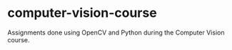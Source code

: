 # computer-vision-course
Assignments done using OpenCV and Python during the Computer Vision course.
